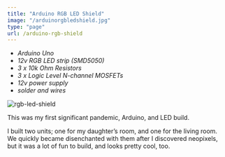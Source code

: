 ```yaml
---
title: "Arduino RGB LED Shield"
image: "/arduinorgbledshield.jpg"
type: "page"
url: /arduino-rgb-shield
---
```


- *Arduino Uno*
- *12v RGB LED strip (SMD5050)*
- *3 x 10k Ohm Resistors*
- *3 x Logic Level N-channel MOSFETs*
- *12v power supply*
- *solder and wires*

![rgb-led-shield](/arduinorgbledshield.jpg)


This was my first significant pandemic, Arduino, and LED build.

I built two units; one for my daughter’s room, and one for the living room. We quickly became disenchanted with them after I discovered neopixels, but it was a lot of fun to build, and looks pretty cool, too. 



